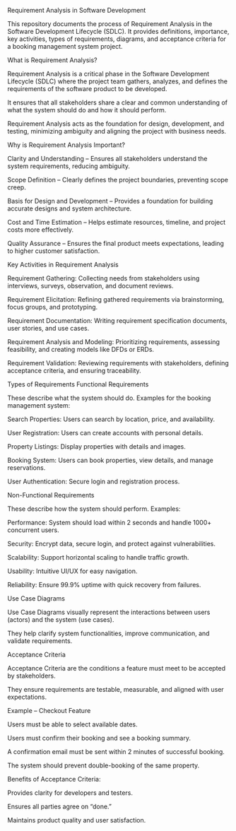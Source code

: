 Requirement Analysis in Software Development

This repository documents the process of Requirement Analysis in the Software Development Lifecycle (SDLC).
It provides definitions, importance, key activities, types of requirements, diagrams, and acceptance criteria for a booking management system project.

What is Requirement Analysis?

Requirement Analysis is a critical phase in the Software Development Lifecycle (SDLC) where the project team gathers, analyzes, and defines the requirements of the software product to be developed.

It ensures that all stakeholders share a clear and common understanding of what the system should do and how it should perform.

Requirement Analysis acts as the foundation for design, development, and testing, minimizing ambiguity and aligning the project with business needs.

Why is Requirement Analysis Important?

Clarity and Understanding – Ensures all stakeholders understand the system requirements, reducing ambiguity.

Scope Definition – Clearly defines the project boundaries, preventing scope creep.

Basis for Design and Development – Provides a foundation for building accurate designs and system architecture.

Cost and Time Estimation – Helps estimate resources, timeline, and project costs more effectively.

Quality Assurance – Ensures the final product meets expectations, leading to higher customer satisfaction.

Key Activities in Requirement Analysis

Requirement Gathering: Collecting needs from stakeholders using interviews, surveys, observation, and document reviews.

Requirement Elicitation: Refining gathered requirements via brainstorming, focus groups, and prototyping.

Requirement Documentation: Writing requirement specification documents, user stories, and use cases.

Requirement Analysis and Modeling: Prioritizing requirements, assessing feasibility, and creating models like DFDs or ERDs.

Requirement Validation: Reviewing requirements with stakeholders, defining acceptance criteria, and ensuring traceability.

Types of Requirements
Functional Requirements

These describe what the system should do.
Examples for the booking management system:

Search Properties: Users can search by location, price, and availability.

User Registration: Users can create accounts with personal details.

Property Listings: Display properties with details and images.

Booking System: Users can book properties, view details, and manage reservations.

User Authentication: Secure login and registration process.

Non-Functional Requirements

These describe how the system should perform.
Examples:

Performance: System should load within 2 seconds and handle 1000+ concurrent users.

Security: Encrypt data, secure login, and protect against vulnerabilities.

Scalability: Support horizontal scaling to handle traffic growth.

Usability: Intuitive UI/UX for easy navigation.

Reliability: Ensure 99.9% uptime with quick recovery from failures.

Use Case Diagrams

Use Case Diagrams visually represent the interactions between users (actors) and the system (use cases).

They help clarify system functionalities, improve communication, and validate requirements.

Acceptance Criteria

Acceptance Criteria are the conditions a feature must meet to be accepted by stakeholders.

They ensure requirements are testable, measurable, and aligned with user expectations.

Example – Checkout Feature

Users must be able to select available dates.

Users must confirm their booking and see a booking summary.

A confirmation email must be sent within 2 minutes of successful booking.

The system should prevent double-booking of the same property.

Benefits of Acceptance Criteria:

Provides clarity for developers and testers.

Ensures all parties agree on “done.”

Maintains product quality and user satisfaction.
